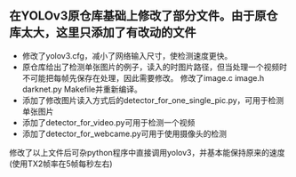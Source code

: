 ## 在YOLOv3原仓库基础上修改了部分文件。由于原仓库太大，这里只添加了有改动的文件

* 修改了yolov3.cfg，减小了网络输入尺寸，使检测速度更快。
* 原仓库给出了检测单张图片的例子，读入的时图片路径，但当处理一个视频时不可能把每帧先保存在处理，因此需要修改。
  修改了image.c image.h darknet.py Makefile并重新编译。
* 添加了修改图片读入方式后的detector_for_one_single_pic.py，可用于检测单张图片
* 添加了detector_for_video.py可用于检测一个视频
* 添加了detector_for_webcame.py可用于使用摄像头的检测

修改了以上文件后可杂python程序中直接调用yolov3，并基本能保持原来的速度(使用TX2帧率在5帧每秒左右)
